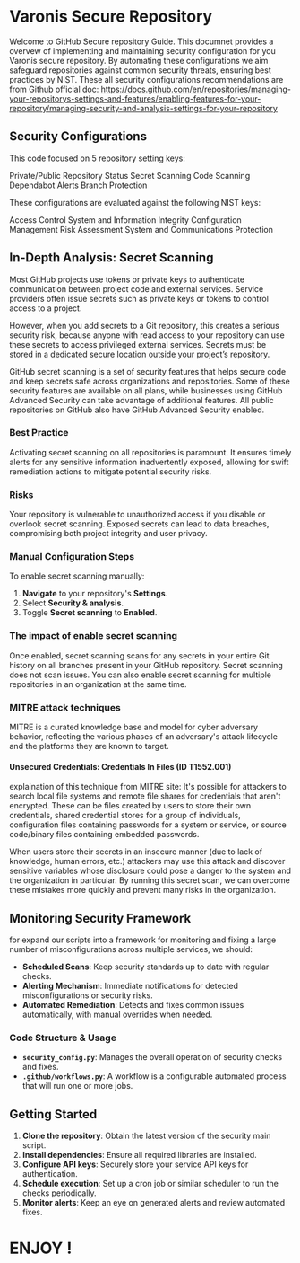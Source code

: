 # Varonis Secure Repository

Welcome to GitHub Secure repository Guide.
This documnet provides a overvew of implementing and maintaining security configuration for you Varonis secure repository.
By automating these configurations we aim safeguard repositories against common security threats, ensuring best practices by NIST.
These all security configurations recommendations are from Github official doc:
https://docs.github.com/en/repositories/managing-your-repositorys-settings-and-features/enabling-features-for-your-repository/managing-security-and-analysis-settings-for-your-repository

## Security Configurations

This code focused on 5 repository setting keys:

Private/Public Repository Status
Secret Scanning
Code Scanning
Dependabot Alerts
Branch Protection

These configurations are evaluated against the following NIST keys:

Access Control
System and Information Integrity
Configuration Management
Risk Assessment
System and Communications Protection

## In-Depth Analysis: Secret Scanning

Most GitHub projects use tokens or private keys to authenticate communication between project code and external services. Service providers often issue secrets such as private keys or tokens to control access to a project. 

However, when you add secrets to a Git repository, this creates a serious security risk, because anyone with read access to your repository can use these secrets to access privileged external services. Secrets must be stored in a dedicated secure location outside your project’s repository.

GitHub secret scanning is a set of security features that helps secure code and keep secrets safe across organizations and repositories. Some of these security features are available on all plans, while businesses using GitHub Advanced Security can take advantage of additional features. All public repositories on GitHub also have GitHub Advanced Security enabled.

### Best Practice

Activating secret scanning on all repositories is paramount. 
It ensures timely alerts for any sensitive information inadvertently exposed, allowing for swift remediation actions to mitigate potential security risks.

### Risks

Your repository is vulnerable to unauthorized access if you disable or overlook secret scanning. Exposed secrets can lead to data breaches, compromising both project integrity and user privacy.

### Manual Configuration Steps

To enable secret scanning manually:

1. **Navigate** to your repository's **Settings**.
2. Select **Security & analysis**.
3. Toggle **Secret scanning** to **Enabled**.

### The impact of enable secret scanning

Once enabled, secret scanning scans for any secrets in your entire Git history on all branches present in your GitHub repository. Secret scanning does not scan issues. You can also enable secret scanning for multiple repositories in an organization at the same time.

### MITRE attack techniques

MITRE is a curated knowledge base and model for cyber adversary behavior, reflecting the various phases of an adversary's attack lifecycle and the platforms they are known to target.

#### Unsecured Credentials: Credentials In Files (ID T1552.001)

explaination of this technique from MITRE site:
It's possible for attackers to search local file systems and remote file shares for credentials that aren't encrypted. These can be files created by users to store their own credentials, shared credential stores for a group of individuals, configuration files containing passwords for a system or service, or source code/binary files containing embedded passwords.

When users store their secrets in an insecure manner (due to lack of knowledge, human errors, etc.) attackers may use this attack and discover sensitive variables whose disclosure could pose a danger to the system and the organization in particular. By running this secret scan, we can overcome these mistakes more quickly and prevent many risks in the organization.

## Monitoring Security Framework

for expand our scripts into a framework for monitoring and fixing a large number of misconfigurations across multiple services, we should:

- **Scheduled Scans**: Keep security standards up to date with regular checks.
- **Alerting Mechanism**: Immediate notifications for detected misconfigurations or security risks.
- **Automated Remediation**: Detects and fixes common issues automatically, with manual overrides when needed.

### Code Structure & Usage

- **`security_config.py`**: Manages the overall operation of security checks and fixes.
- **`.github/workflows.py`**: A workflow is a configurable automated process that will run one or more jobs.

## Getting Started

1. **Clone the repository**: Obtain the latest version of the security main script.
2. **Install dependencies**: Ensure all required libraries are installed.
3. **Configure API keys**: Securely store your service API keys for authentication.
4. **Schedule execution**: Set up a cron job or similar scheduler to run the checks periodically.
5. **Monitor alerts**: Keep an eye on generated alerts and review automated fixes.

# ENJOY !


